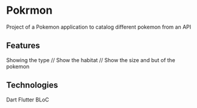 # Pokrmon 

Project of a Pokemon application to catalog different pokemon from an API

## Features 

  Showing the type //
  Show the habitat //
  Show the size and but of the pokemon
  
## Technologies

  Dart 
  Flutter 
  BLoC
